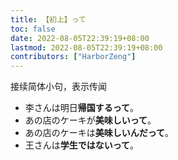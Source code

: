```yaml
---
title: 【初上】って
toc: false
date: 2022-08-05T22:39:19+08:00
lastmod: 2022-08-05T22:39:19+08:00
contributors: ["HarborZeng"]
---
```


接续简体小句，表示传闻

- 李さんは明日**帰国するって**。
- あの店のケーキが**美味しいって**。
- あの店のケーキは**美味しいんだって**。
- 王さんは**学生ではないって**。

